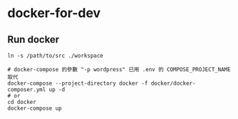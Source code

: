 # docker-for-dev

## Run docker
```shell script
ln -s /path/to/src ./workspace

# docker-compose 的參數 "-p wordpress" 已用 .env 的 COMPOSE_PROJECT_NAME 取代
docker-compose --project-directory docker -f docker/docker-composer.yml up -d 
# or
cd docker
docker-compose up
```